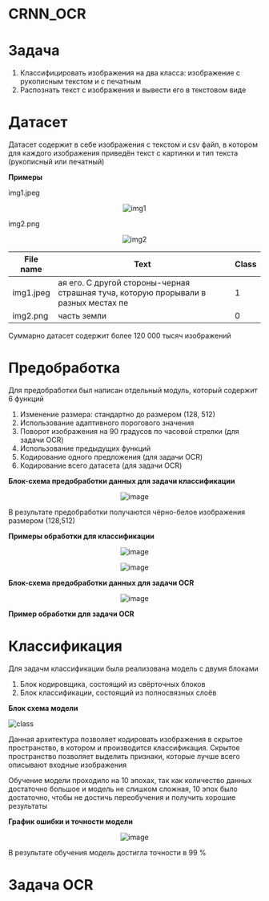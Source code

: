 # CRNN_OCR

# **Задача**
1) Классифицировать изображения на два класса: изображение с рукописным текстом и с печатным
2) Распознать текст с изображения и вывести его в текстовом виде

# **Датасет**

Датасет содержит в себе изображения с текстом и csv файл, в котором для каждого изображения приведён текст с картинки и тип текста (рукописный или печатный)

**Примеры**

img1.jpeg
<div align="center">
  
![img1](https://github.com/user-attachments/assets/3d7480c3-5b2e-4f7b-9490-a3b2860bc72b)

</div>

img2.png
<div align="center">
  
![img2](https://github.com/user-attachments/assets/0c177ccb-041b-4810-b90d-7d91091a876c)

</div>

<div align="center">

File name | Text | Class |
--- | --- | --- |
img1.jpeg | ая его. С другой стороны-черная страшная туча, которую прорывали в разных местах пе | 1 |
img2.png | часть земли | 0 |

</div>

Суммарно датасет содержит более 120 000 тысяч изображений

# Предобработка 

Для предобработки был написан отдельный модуль, который содержит 6 функций
1. Изменение размера: стандартно до размером (128, 512)
2. Использование адаптивного порогового значения
3. Поворот изображения на 90 градусов по часовой стрелки (для задачи OCR)
4. Использование предыдущих функций
5. Кодирование одного предложения (для задачи OCR)
6. Кодирование всего датасета (для задачи OCR)

**Блок-схема предобработки данных для задачи классификации**
<div align="center">
  
![image](https://github.com/user-attachments/assets/2e248ed6-654a-4b6b-99ce-35887d415c71)

</div>

В результате предобработки получаются чёрно-белое изображения размером (128,512)

**Примеры обработки для классификации**

<div align="center">
  
![image](https://github.com/user-attachments/assets/9f4cc841-43d0-4903-8b8d-9e1cc813d525)

![image](https://github.com/user-attachments/assets/5944f790-c81d-43b6-82ec-8b915b69ce24)

</div>

**Блок-схема предобработки данных для задачи OCR**

<div align="center">

![image](https://github.com/user-attachments/assets/958c4a3b-1f82-4ee6-8f90-06700e1201ec)

</div>

**Пример обработки для задачи OCR**

# **Классификация**

Для задачм классификации была реализована модель с двумя блоками
1) Блок кодировщика, состоящий из свёрточных блоков
2) Блок классификации, состоящий из полносвязных слоёв

**Блок схема модели**

![class](https://github.com/user-attachments/assets/26ba58da-5b03-4cb0-8f50-4cff8c8bca50)

Данная архитектура позволяет кодировать изображения в скрытое пространство, в котором и производится классификация. Скрытое пространство позволяет выделить признаки, которые лучше всего описывают входные изображения

Обучение модели проходило на 10 эпохах, так как количество данных достаточно большое и модель не слишком сложная, 10 эпох было достаточно, чтобы не достичь переобучения и получить хорошие результаты

**График ошибки и точности модели**

<div align="center">

![image](https://github.com/user-attachments/assets/59dca864-f423-4e01-917d-d182292c1e30)

</div>

В результате обучения модель достигла точности в 99 % 

# **Задача OCR**





